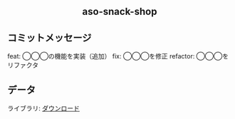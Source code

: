 <h2 align="center">aso-snack-shop</h2>

## コミットメッセージ
feat: ◯◯◯の機能を実装（追加）
fix: ◯◯◯を修正
refactor: ◯◯◯をリファクタ

## データ
ライブラリ: [ダウンロード](https://school.yanai-k.com/aso-snack-shop_javalibs.zip)
